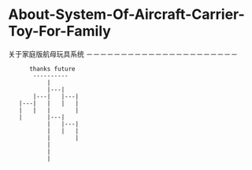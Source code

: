 # About-System-Of-Aircraft-Carrier-Toy-For-Family
关于家庭版航母玩具系统
－－－－－－－－－－－－－－－－－－－－－－
      
          thanks future
           ----------
               |
               |---|
           |---|   |---|
       |---|   |   |   |
       |   |   |       |
       |       |---|
               |   |---|
               |   |   |
               |       |
               |
               |
               |
